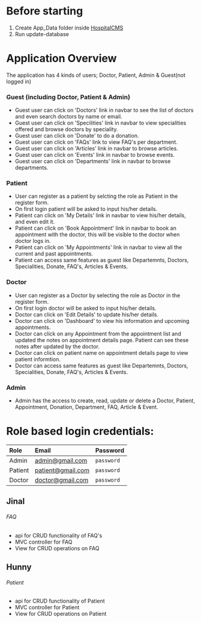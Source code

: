 # Before starting
1. Create App_Data folder inside [HospitalCMS](HospitalCMS)
2. Run update-database

# Application Overview
The application has 4 kinds of users; Doctor, Patient, Admin & Guest(not logged in)

### Guest (including Doctor, Patient & Admin)
- Guest user can click on 'Doctors' link in navbar to see the list of doctors and even search doctors by name or email.
- Guest user can click on 'Specilities' link in navbar to view specialities offered and browse doctors by speciality.
- Guest user can click on 'Donate' to do a donation.
- Guest user can click on 'FAQs' link to view FAQ's per department.
- Guest user can click on 'Articles' link in navbar to browse articles.
- Guest user can click on 'Events' link in navbar to browse events.
- Guest user can click on 'Departments' link in navbar to browse departments.

### Patient
- User can register as a patient by selcting the role as Patient in the register form.
- On first login patient will be asked to input his/her details.
- Patient can click on 'My Details' link in navbar to view his/her details, and even edit it.
- Patient can click on 'Book Appointment' link in navbar to book an appointment with the doctor, this will be visible to the doctor when doctor logs in.
- Patient can click on 'My Appointments' link in navbar to view all the current and past appointments.
- Patient can access same features as guest like Departemnts, Doctors, Specialities, Donate, FAQ's, Articles & Events.

### Doctor
- User can register as a Doctor by selecting the role as Doctor in the register form.
- On first login doctor will be asked to input his/her details.
- Doctor can click on 'Edit Details' to update his/her details.
- Doctor can click on 'Dashboard' to view his information and upcoming appointments.
- Doctor can click on any Appointment from the appointment list and updated the notes on appointment details page. Patient can see these notes after updated by the doctor.
- Doctor can click on patient name on appointment details page to view patient informtion.
- Doctor can access same features as guest like Departemnts, Doctors, Specialities, Donate, FAQ's, Articles & Events.

### Admin
- Admin has the access to create, read, update or delete a Doctor, Patient, Appointment, Donation, Department, FAQ, Article & Event.


# Role based login credentials:

| Role | Email | Password |
| :--- | :--- | :--- |
| Admin | admin@gmail.com | `password` |
| Patient | patient@gmail.com | `password` |
| Doctor | doctor@gmail.com | `password` |



## Jinal
###### FAQ
- api for CRUD functionality of FAQ's
- MVC controller for FAQ
- View for CRUD operations on FAQ

## Hunny
###### Patient
- api for CRUD functionality of Patient
- MVC controller for Patient
- View for CRUD operations on Patient
